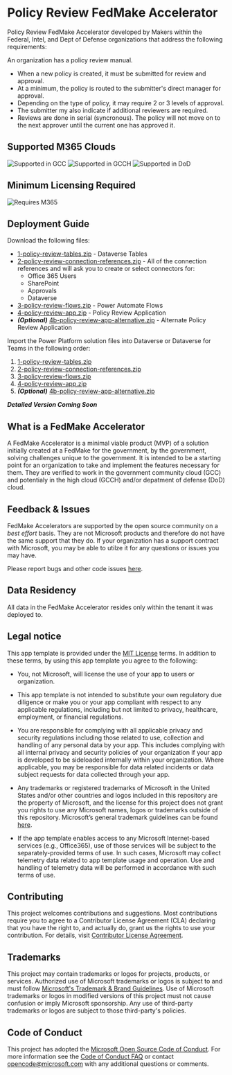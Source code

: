 # Policy Review FedMake Accelerator

Policy Review FedMake Accelerator developed by Makers within the Federal, Intel, and Dept of Defense organizations that address the following requirements:

An organization has a policy review manual.

- When a new policy is created, it must be submitted for review and approval.
- At a minimum, the policy is routed to the submitter's direct manager for approval.
- Depending on the type of policy, it may require 2 or 3 levels of approval.
- The submitter my also indicate if additional reviewers are required.
- Reviews are done in serial (syncronous).  The policy will not move on to the next approver until the current one has approved it.

## Supported M365 Clouds

![Supported in GCC](https://img.shields.io/static/v1?label=GCC&message=Supported&color=brightgreen)
![Supported in GCCH](https://img.shields.io/static/v1?label=GCCH&message=Supported&color=brightgreen)
![Supported in DoD](https://img.shields.io/static/v1?label=DoD&message=Supported&color=brightgreen)

## Minimum Licensing Required

![Requires M365](https://img.shields.io/static/v1?label=Microsft%20365%20G3%20or%20higher&message=Required&color=brightgreen)

## Deployment Guide

Download the following files:

- [1-policy-review-tables.zip](https://github.com/FedMake/policy-review/raw/main/solution/v1.0.0/1-policy-review-tables.zip) - Dataverse Tables
- [2-policy-review-connection-references.zip](https://github.com/FedMake/policy-review/raw/main/solution/v1.0.0/2-policy-review-connection-references.zip) - All of the connection references and will ask you to create or select connectors for:
  - Office 365 Users
  - SharePoint
  - Approvals
  - Dataverse
- [3-policy-review-flows.zip](https://github.com/FedMake/policy-review/raw/main/solution/v1.0.0/3-policy-review-flows.zip) - Power Automate Flows
- [4-policy-review-app.zip](https://github.com/FedMake/policy-review/raw/main/solution/v1.0.0/4-policy-review-app.zip) - Policy Review Application
- ***(Optional)*** [4b-policy-review-app-alternative.zip](https://github.com/FedMake/policy-review/raw/main/solution/v1.0.0/4b-policy-review-app-alternative.zip) - Alternate Policy Review Application

Import the Power Platform solution files into Dataverse or Dataverse for Teams in the following order:

1. [1-policy-review-tables.zip](https://github.com/FedMake/policy-review/raw/main/solution/v1.0.0/1-policy-review-tables.zip)
2. [2-policy-review-connection-references.zip](https://github.com/FedMake/policy-review/raw/main/solution/v1.0.0/2-policy-review-connection-references.zip)
3. [3-policy-review-flows.zip](https://github.com/FedMake/policy-review/raw/main/solution/v1.0.0/3-policy-review-flows.zip)
4. [4-policy-review-app.zip](https://github.com/FedMake/policy-review/raw/main/solution/v1.0.0/4-policy-review-app.zip)
5. ***(Optional)*** [4b-policy-review-app-alternative.zip](https://github.com/FedMake/policy-review/raw/main/solution/v1.0.0/4b-policy-review-app-alternative.zip)

***Detailed Version Coming Soon***

## What is a FedMake Accelerator

A FedMake Accelerator is a minimal viable product (MVP) of a solution initially created at a FedMake for the government, by the government, solving challenges unique to the government.  It is intended to be a starting point for an organization to take and implement the features necessary for them.  They are verified to work in the government community cloud (GCC) and potentialy in the high cloud (GCCH) and/or depatment of defense (DoD) cloud.

## Feedback & Issues

FedMake Accelerators are supported by the open source community on a *best effort* basis.  They are not Microsoft products and therefore do not have the same support that they do.  If your organization has a support contract with Microsoft, you may be able to utilze it for any questions or issues you may have.

Please report bugs and other code issues [here](https://github.com/FedMake/policy-review/issues/new).

## Data Residency

All data in the FedMake Accelerator resides only within the tenant it was deployed to.

## Legal notice

This app template is provided under the [MIT License](https://github.com/FedMake/policy-review/blob/main/LICENSE) terms.  In addition to these terms, by using this app template you agree to the following:

- You, not Microsoft, will license the use of your app to users or organization.

- This app template is not intended to substitute your own regulatory due diligence or make you or your app compliant with respect to any applicable regulations, including but not limited to privacy, healthcare, employment, or financial regulations.

- You are responsible for complying with all applicable privacy and security regulations including those related to use, collection and handling of any personal data by your app. This includes complying with all internal privacy and security policies of your organization if your app is developed to be sideloaded internally within your organization. Where applicable, you may be responsible for data related incidents or data subject requests for data collected through your app.

- Any trademarks or registered trademarks of Microsoft in the United States and/or other countries and logos included in this repository are the property of Microsoft, and the license for this project does not grant you rights to use any Microsoft names, logos or trademarks outside of this repository. Microsoft’s general trademark guidelines can be found [here](https://www.microsoft.com/en-us/legal/intellectualproperty/trademarks/usage/general.aspx).

- If the app template enables access to any Microsoft Internet-based services (e.g., Office365), use of those services will be subject to the separately-provided terms of use. In such cases, Microsoft may collect telemetry data related to app template usage and operation. Use and handling of telemetry data will be performed in accordance with such terms of use.

## Contributing

This project welcomes contributions and suggestions. Most contributions require you to agree to a
Contributor License Agreement (CLA) declaring that you have the right to, and actually do, grant us
the rights to use your contribution. For details, visit [Contributor License Agreement](https://cla.opensource.microsoft.com).

## Trademarks

This project may contain trademarks or logos for projects, products, or services. Authorized use of Microsoft
trademarks or logos is subject to and must follow
[Microsoft's Trademark & Brand Guidelines](https://www.microsoft.com/legal/intellectualproperty/trademarks/usage/general).
Use of Microsoft trademarks or logos in modified versions of this project must not cause confusion or imply Microsoft sponsorship.
Any use of third-party trademarks or logos are subject to those third-party's policies.

## Code of Conduct

This project has adopted the [Microsoft Open Source Code of Conduct](https://opensource.microsoft.com/codeofconduct/).
For more information see the [Code of Conduct FAQ](https://opensource.microsoft.com/codeofconduct/faq/) or
contact [opencode@microsoft.com](mailto:opencode@microsoft.com) with any additional questions or comments.
